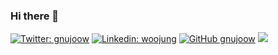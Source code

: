 ### Hi there 👋

[![Twitter: gnujoow](https://img.shields.io/twitter/follow/gnujoow?style=social)](https://twitter.com/gnujoow)
[![Linkedin: woojung](https://img.shields.io/badge/-woojung-blue?style=flat-square&logo=Linkedin&logoColor=white&link=https://www.linkedin.com/in/wjkim90/)](https://www.linkedin.com/in/wjkim90/)
[![GitHub gnujoow](https://img.shields.io/github/followers/gnujoow?label=follow&style=social)](https://github.com/gnujoow)
![](https://visitor-badge.glitch.me/badge?page_id=gnujoow.gnujoow)

<!--
**gnujoow/gnujoow** is a ✨ _special_ ✨ repository because its `README.md` (this file) appears on your GitHub profile.

Here are some ideas to get you started:

- 🔭 I’m currently working on ...
- 🌱 I’m currently learning ...
- 👯 I’m looking to collaborate on ...
- 🤔 I’m looking for help with ...
- 💬 Ask me about ...
- 📫 How to reach me: ...
- 😄 Pronouns: ...
- ⚡ Fun fact: ...
-->

